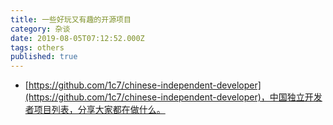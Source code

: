 ```yaml
---
title: 一些好玩又有趣的开源项目
category: 杂谈
date: 2019-08-05T07:12:52.000Z
tags: others
published: true
---
```


- [https://github.com/1c7/chinese-independent-developer](https://github.com/1c7/chinese-independent-developer)，中国独立开发者项目列表，分享大家都在做什么。


